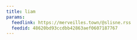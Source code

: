 ```yaml
---
title: liam
params:
  feedlink: https://merveilles.town/@slisne.rss
  feedid: 48620bd93ccdbb42863aef0607187767
---
```

